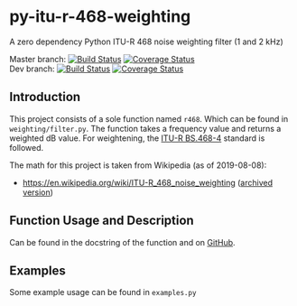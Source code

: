 # py-itu-r-468-weighting

A zero dependency Python ITU-R 468 noise weighting filter (1 and 2 kHz)

Master branch: [![Build Status](https://travis-ci.com/cinelexi/py-itu-r-468-weighting.svg?branch=master)](https://travis-ci.com/cinelexi/py-itu-r-468-weighting?branch=master) [![Coverage Status](https://coveralls.io/repos/github/cinelexi/py-itu-r-468-weighting/badge.svg?branch=master)](https://coveralls.io/github/cinelexi/py-itu-r-468-weighting?branch=master) \
Dev branch: [![Build Status](https://travis-ci.com/cinelexi/py-itu-r-468-weighting.svg?branch=dev)](https://travis-ci.com/cinelexi/py-itu-r-468-weighting?branch=dev) [![Coverage Status](https://coveralls.io/repos/github/cinelexi/py-itu-r-468-weighting/badge.svg?branch=dev)](https://coveralls.io/github/cinelexi/py-itu-r-468-weighting?branch=dev)

## Introduction

This project consists of a sole function named `r468`. Which can be found in `weighting/filter.py`. The function takes a frequency value and returns a weighted dB value. For weightening, the [ITU-R BS.468-4](https://www.itu.int/rec/R-REC-BS.468-4-198607-I/en) standard is followed.

The math for this project is taken from Wikipedia (as of 2019-08-08):

- https://en.wikipedia.org/wiki/ITU-R_468_noise_weighting ([archived version](https://web.archive.org/web/20190808084536/https:/en.wikipedia.org/wiki/ITU-R_468_noise_weighting))

## Function Usage and Description

Can be found in the docstring of the function and on [GitHub](https://github.com/cinelexi/py-itu-r-468-weighting/blob/dev/weighting/filter.py).

## Examples

Some example usage can be found in `examples.py`
